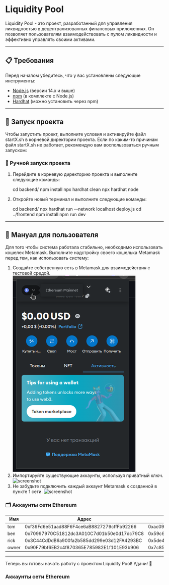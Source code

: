 # Liquidity Pool

Liquidity Pool - это проект, разработанный для управления ликвидностью в децентрализованных финансовых приложениях. Он позволяет пользователям взаимодействовать с пулом ликвидности и эффективно управлять своими активами.

---

## 📋 Требования

Перед началом убедитесь, что у вас установлены следующие инструменты:

- [Node.js](https://nodejs.org/) (версии 14.x и выше)
- [npm](https://www.npmjs.com/) (в комплекте с Node.js)
- [Hardhat](https://hardhat.org/) (можно установить через npm)

---

## 🚀 Запуск проекта

Чтобы запустить проект, выполните условия и активируйте файл startX.sh в корневой директории проекта. Если по каким-то причинам файл startX.sh не работает, рекомендую вам воспользоваться ручным запуском:

### 🔧 Ручной запуск проекта

1. Перейдите в корневую директорию проекта и выполните следующие команды:

   cd backend/
   npm install
   npx hardhat clean
   npx hardhat node

2. Откройте новый терминал и выполните следующие команды:

   cd backend/
   npx hardhat run --network localhost deploy.js
   cd ../frontend
   npm install
   npm run dev

---

## 📖 Мануал для пользователя

Для того чтобы система работала стабильно, необходимо использовать кошелек Metamask. Выполните надстройку своего кошелька Metamask перед тем, как использовать систему:

1. Создайте собственную сеть в Metamask для взаимодействия с тестовой средой. ![screenshot](./frontend/public/manual/1.png)
2. Импортируйте существующие аккаунты, используя приватный ключ. ![screenshot](link_to_screenshot)
3. Не забудьте подключить каждый аккаунт Metamask к созданной в пункте 1 сети. ![screenshot](link_to_screenshot)

### 🗂️ Аккаунты сети Ethereum

| Имя | Адрес | ключ|
| --- | --- | ---|
|tom|0xf39Fd6e51aad88F6F4ce6aB8827279cffFb92266|0xac0974bec39a17e36ba4a6b4d238ff944bacb478cbed5efcae784d7bf4f2ff80|
|ben|0x70997970C51812dc3A010C7d01b50e0d17dc79C8|0x59c6995e998f97a5a0044966f0945389dc9e86dae88c7a8412f4603b6b78690d|
|rick|0x3C44CdDdB6a900fa2b585dd299e03d12FA4293BC|0x5de4111afa1a4b94908f83103eb1f1706367c2e68ca870fc3fb9a804cdab365a|
|owner|0x90F79bf6EB2c4f870365E785982E1f101E93b906|0x7c852118294e51e653712a81e05800f419141751be58f605c371e15141b007a6|

---

Теперь вы готовы начать работу с проектом Liquidity Pool! Удачи! 🚀
### Аккаунты сети Ethereum

